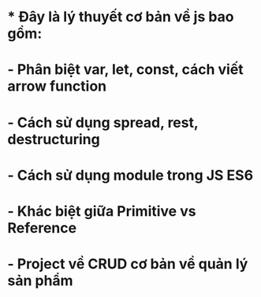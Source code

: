 # * Đây là lý thuyết cơ bản về js bao gồm:
# - Phân biệt var, let, const, cách viết arrow function
# - Cách sử dụng spread, rest, destructuring
# - Cách sử dụng module trong JS ES6
# - Khác biệt giữa Primitive vs Reference
# - Project về CRUD cơ bản về quản lý sản phẩm


